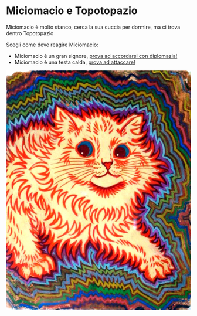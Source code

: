 # Miciomacio e Topotopazio
Miciomacio è molto stanco, cerca la sua cuccia per dormire, ma ci trova dentro Topotopazio

Scegli come deve reagire Miciomacio:
- Miciomacio è un gran signore, [prova ad accordarsi con diplomazia!](diplomazia.html)
- Miciomacio è una testa calda, [prova ad attaccare!](scontro.html)

![Miciomacio psichedelico](L._Wain's_psychedelic_cat.jpg "Miciomacio psichedelico")
